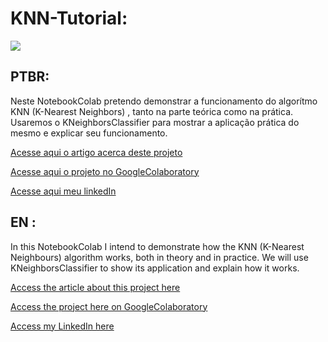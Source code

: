 # KNN-Tutorial:

<img src="https://images.pexels.com/photos/1370704/pexels-photo-1370704.jpeg?auto=compress&cs=tinysrgb&dpr=2&h=750&w=1260">

## PTBR:

<p>
  Neste NotebookColab pretendo demonstrar a funcionamento do algorítmo KNN (K-Nearest Neighbors) , tanto na parte teórica como na prática. Usaremos o KNeighborsClassifier para mostrar a aplicação prática do mesmo e explicar seu funcionamento.  
</p>

<p><a href="https://luis-miguel-code.medium.com/knn-k-nearest-neighbor-e-kneighborsclassifier-o-que-%C3%A9-como-funciona-e-exemplo-pr%C3%A1tico-5fdf181f460c" target="_blank">Acesse aqui o artigo acerca deste projeto</a></p>
<p><a href="https://github.com/LuisMig-code/NLP-com-Reviews-de-roupas-femininas/blob/main/NLP_Reviews_roupas_femininas.ipynb">
  Acesse aqui o projeto no GoogleColaboratory </a></p>
<p><a href="www.linkedin.com/in/luis-miguel-code">Acesse aqui meu linkedIn</a></p>

## EN :

<p>
  In this NotebookColab I intend to demonstrate how the KNN (K-Nearest Neighbours) algorithm works, both in theory and in practice. We will use KNeighborsClassifier to show its application and explain how it works.
 </p>
 
<p><a href="https://luis-miguel-code.medium.com/knn-k-nearest-neighbors-and-kneighborsclassifier-what-it-is-how-it-works-and-a-practical-914ec089e467" target="_blank">Access the article about this project here</a></p>
<p><a href="https://github.com/LuisMig-code/NLP-com-Reviews-de-roupas-femininas/blob/main/NLP_Reviews_roupas_femininas.ipynb">Access the project here on GoogleColaboratory </a></p>
<p><a href="www.linkedin.com/in/luis-miguel-code">Access my LinkedIn here</a></p>

